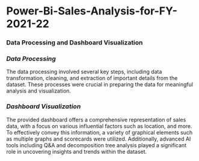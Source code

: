 # Power-Bi-Sales-Analysis-for-FY-2021-22


### Data Processing and Dashboard Visualization


### _Data Processing_
The data processing involved several key steps, including data transformation, cleaning, and extraction of important details from the dataset. These processes were crucial in preparing the data for meaningful analysis and visualization.

### _Dashboard Visualization_
The provided dashboard offers a comprehensive representation of sales data, with a focus on various influential factors such as location, and more. To effectively convey this information, a variety of graphical elements such as multiple graphs and scorecards were utilized. Additionally, advanced AI tools including Q&A and decomposition tree analysis played a significant role in uncovering insights and trends within the dataset.

